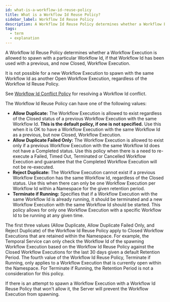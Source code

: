 ```yaml
---
id: what-is-a-workflow-id-reuse-policy
title: What is a Workflow Id Reuse Policy?
sidebar_label: Workflow Id Reuse Policy
description: A Workflow Id Reuse Policy determines whether a Workflow Execution is allowed to spawn with a particular Workflow Id, if that Workflow Id has been used with a previous, and now Closed, Workflow Execution.
tags:
  - term
  - explanation
---
```


A Workflow Id Reuse Policy determines whether a Workflow Execution is allowed to spawn with a particular Workflow Id, if that Workflow Id has been used with a previous, and now Closed, Workflow Execution.

It is not possible for a new Workflow Execution to spawn with the same Workflow Id as another Open Workflow Execution, regardless of the Workflow Id Reuse Policy.

See [Workflow Id Conflict Policy](/concepts/what-is-a-workflow-id-conflict-policy) for resolving a Workflow Id conflict.

The Workflow Id Reuse Policy can have one of the following values:

- **Allow Duplicate:** The Workflow Execution is allowed to exist regardless of the Closed status of a previous Workflow Execution with the same Workflow Id.
  **This is the default policy, if one is not specified.**
  Use this when it is OK to have a Workflow Execution with the same Workflow Id as a previous, but now Closed, Workflow Execution.
- **Allow Duplicate Failed Only:** The Workflow Execution is allowed to exist only if a previous Workflow Execution with the same Workflow Id does not have a Completed status.
  Use this policy when there is a need to re-execute a Failed, Timed Out, Terminated or Cancelled Workflow Execution and guarantee that the Completed Workflow Execution will not be re-executed.
- **Reject Duplicate:** The Workflow Execution cannot exist if a previous Workflow Execution has the same Workflow Id, regardless of the Closed status.
  Use this when there can only be one Workflow Execution per Workflow Id within a Namespace for the given retention period.
- **Terminate if Running:** Specifies that if a Workflow Execution with the same Workflow Id is already running, it should be terminated and a new Workflow Execution with the same Workflow Id should be started. This policy allows for only one Workflow Execution with a specific Workflow Id to be running at any given time.

The first three values (Allow Duplicate, Allow Duplicate Failed Only, and Reject Duplicate) of the Workflow Id Reuse Policy apply to Closed Workflow Executions that are retained within the Namespace.
For example, the Temporal Service can only check the Workflow Id of the spawning Workflow Execution based on the Workflow Id Reuse Policy against the Closed Workflow Executions for the last 30 days given a default Retention Period.
The fourth value of the Workflow Id Reuse Policy, Terminate if Running, only applies to a Workflow Execution that is currently open within the Namespace.
For Terminate if Running, the Retention Period is not a consideration for this policy.

If there is an attempt to spawn a Workflow Execution with a Workflow Id Reuse Policy that won't allow it, the Server will prevent the Workflow Execution from spawning.
